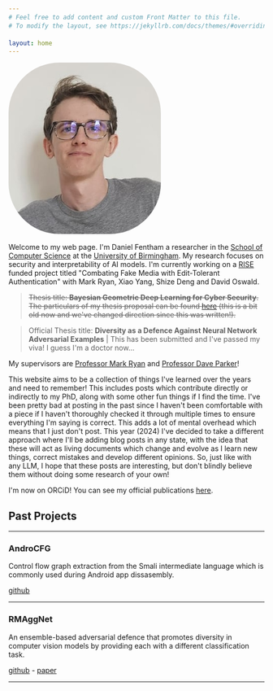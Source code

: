 ```yaml
---
# Feel free to add content and custom Front Matter to this file.
# To modify the layout, see https://jekyllrb.com/docs/themes/#overriding-theme-defaults

layout: home
---
```


<img alt="A photo of me!" src="/res/profile_photo.jpeg" style="border-radius: 100px">

Welcome to my web page. I'm Daniel Fentham a researcher in the [School of Computer Science](https://www.cs.bham.ac.uk) at the [University of Birmingham](https://www.birmingham.ac.uk/index.aspx). My research focuses on security and interpretability of AI models. I'm currently working on a [RISE](https://www.ukrise.org/) funded project titled "Combating Fake Media with Edit-Tolerant Authentication" with Mark Ryan, Xiao Yang, Shize Deng and David Oswald.
        
> ~~Thesis title: **Bayesian Geometric Deep Learning for Cyber Security**. The particulars of my thesis proposal can be found [here](res/Thesis_Proposal.pdf) (this is a bit old now and we've changed direction since this was written!).~~

> Official Thesis title: **Diversity as a Defence Against Neural Network Adversarial Examples** | 
> This has been submitted and I've passed my viva! I guess I'm a doctor now...
        
My supervisors are [Professor Mark Ryan](https://www.cs.bham.ac.uk//~mdr/?_ga=2.32706301.2125069532.1564999758-78132280.1554201023) and [Professor Dave Parker](https://www.cs.ox.ac.uk/people/david.parker/home.html)!

This website aims to be a collection of things I've learned over the years and need to remember! This includes posts which contribute directly or indirectly to my PhD, along with some other fun things if I find the time. I've been pretty bad at posting in the past since I haven't been comfortable with a piece if I haven't thoroughly checked it through multiple times to ensure everything I'm saying is correct. This adds a lot of mental overhead which means that I just don't post. This year (2024) I've decided to take a different approach where I'll be adding blog posts in any state, with the idea that these will act as living documents which change and evolve as I learn new things, correct mistakes and develop different opinions. So, just like with any LLM, I hope that these posts are interesting, but don't blindly believe them without doing some research of your own!

I'm now on ORCiD! You can see my official publications [here](https://orcid.org/0009-0000-2907-356X).

## Past Projects

---
### AndroCFG
Control flow graph extraction from the Smali intermediate language which is commonly used during Android app dissasembly.

[github](https://github.com/dfenth/AndroCFG)

---
### RMAggNet
An ensemble-based adversarial defence that promotes diversity in computer vision models by providing each with a different classification task.

[github](https://github.com/dfenth/RMAggNet) - [paper](https://arxiv.org/abs/2309.06359)

---
